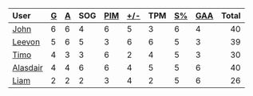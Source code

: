 | User | [G](https://github.com/llevasseur/world-juniors-2022/blob/master/STANDINGS.md#goals) | [A](https://github.com/llevasseur/world-juniors-2022/blob/master/STANDINGS.md#assists) | SOG | [PIM](https://github.com/llevasseur/world-juniors-2022/blob/master/STANDINGS.md#penalties-in-minutes) | [+/-](https://github.com/llevasseur/world-juniors-2022/blob/master/STANDINGS.md#plus--minus) | TPM | [S%](https://github.com/llevasseur/world-juniors-2022/blob/master/STANDINGS.md#save-percentage) | [GAA](https://github.com/llevasseur/world-juniors-2022/blob/master/STANDINGS.md#goals-against-average) | Total |
| :--- | ---- | ---- | ---- | ---- | ---- | ---- | ---- | ---- |  -----: |
| [John](https://github.com/llevasseur/world-juniors-2022/blob/master/ROSTERS.md#John) | 6 | 6 | 4 | 6 | 5 | 3 | 6 | 4 | 40 |
| [Leevon](https://github.com/llevasseur/world-juniors-2022/blob/master/ROSTERS.md#Leevon) | 5 | 6 | 5 | 3 | 6 | 6 | 5 | 3 | 39 |
| [Timo](https://github.com/llevasseur/world-juniors-2022/blob/master/ROSTERS.md#Timo) | 4 | 3 | 3 | 6 | 2 | 4 | 5 | 3 | 30 |
| [Alasdair](https://github.com/llevasseur/world-juniors-2022/blob/master/ROSTERS.md#Alasdair) | 4 | 4 | 6 | 6 | 4 | 5 | 5 | 6 | 40 |
| [Liam](https://github.com/llevasseur/world-juniors-2022/blob/master/ROSTERS.md#Liam) | 2 | 2 | 2 | 3 | 4 | 2 | 5 | 6 | 26 |
